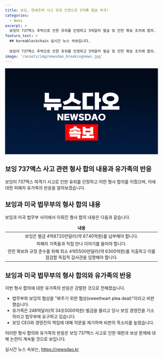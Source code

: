```yaml
---
title: 보잉, 연쇄추락 사고 유죄 인정으로 5억弗 벌금 부과!
categories:
  - News
excerpt: >
  보잉이 737맥스 추락으로 인한 유죄를 인정하고 5억달러 벌금 및 안전 확보 조치에 합의. 법무부와 형사재판 없이 이번 합의는 기소유예 중 또 다른 사고에 대한 조치. 유족들은 합의 비판하며 추가 벌금을 요구 중. CEO에 대한 책임 묻는 목소리도 높아져 가는 상황.
feature_text: >
  ## koreablockchain 실시간 뉴스 속보입니다.

  보잉이 737맥스 추락으로 인한 유죄를 인정하고 5억달러 벌금 및 안전 확보 조치에 합의. 법무부와 형사재판 없이 이번 합의는 기소유예 중 또 다른 사고에 대한 조치. 유족들은 합의 비판하며 추가 벌금을 요구 중. CEO에 대한 책임 묻는 목소리도 높아져 가는 상황.
image: '/assets/img/newsdao_breakingnews.jpg'
---
```


<p><img src="/assets/img/newsdao_breakingnews.jpg" alt="koreablockchain 속보" /></p>

<h2>보잉 737맥스 사고 관련 형사 합의 내용과 유가족의 반응</h2>

<p data-ke-size="size16">보잉이 737맥스 여객기 사고로 인한 유죄를 인정하고 어떤 형사 합의를 이뤘으며, 이에 대한 피해자 유가족의 반응을 알아보겠습니다.</p>

<h2>보잉과 미국 법무부의 형사 합의 내용</h2>

<p data-ke-size="size16">보잉과 미국 법무부 사이에서 이뤄진 형사 합의 내용은 다음과 같습니다.</p>

<table>
    <thead>
        <tr>
            <td style="text-align: center; height: 17px;"><b>내용</b></td>
        </tr>
    </thead>
    <tbody>
        <tr>
            <td style="text-align: center; height: 17px;">보잉은 벌금 4억8720만달러(약 6740억원)를 납부해야 합니다.</td>
        </tr>
        <tr>
            <td style="text-align: center; height: 17px;">피해자 가족들과 직접 만나 이야기를 들어야 합니다.</td>
        </tr>
        <tr>
            <td style="text-align: center; height: 17px;">안전 확보와 규정 준수를 위해 최소 4억5500만달러(약 6300억원)를 지출하고 이를 점검할 독립적 감사관을 임명해야 합니다.</td>
        </tr>
    </tbody>
</table>

<h2>보잉과 미국 법무부의 형사 합의와 유가족의 반응</h2>

<p data-ke-size="size16">이번 형사 합의에 대한 유가족의 반응은 강렬한 것으로 전해졌습니다.</p>

<ul>
    <li>법무부와 보잉의 협상을 "봐주기 위한 협상(sweetheart plea deal)"이라고 비판했습니다.</li>
    <li>유가족은 248억달러(약 34조5000억원) 벌금을 물리고 당시 보잉 경영진을 기소하라고 법무부에 요구하고 있습니다.</li>
    <li>보잉 CEO와 경영진의 책임에 대해 의문을 제기하며 비판의 목소리를 높였습니다.</li>
</ul>

<p data-ke-size="size16">이러한 형사 합의와 유가족의 반응은 보잉 737맥스 사고로 인한 재판과 보상 문제에 대해 논란이 계속될 것으로 보입니다.</p>
실시간 뉴스 속보는, <a href="https://newsdao.kr" rel="dofollow">https://newsdao.kr</a>


